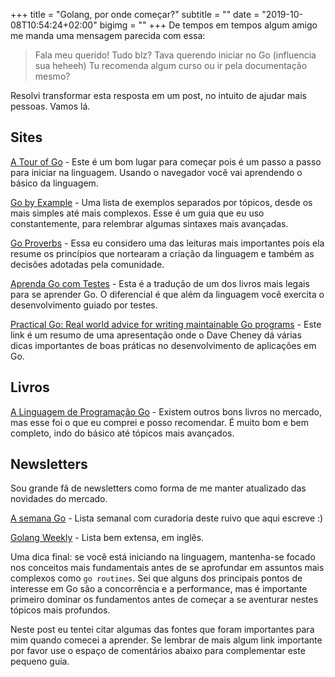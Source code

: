 +++
title = "Golang, por onde começar?"
subtitle = ""
date = "2019-10-08T10:54:24+02:00"
bigimg = ""
+++
De tempos em tempos algum amigo me manda uma mensagem parecida com essa:

> Fala meu querido!
> Tudo blz?
> Tava querendo iniciar no Go (influencia sua heheeh)
> Tu recomenda algum curso ou ir pela documentação mesmo?

Resolvi transformar esta resposta em um post, no intuito de ajudar mais pessoas. Vamos lá.

## Sites 

[A Tour of Go](https://tour.golang.org/welcome/1) - Este é um bom lugar para começar pois é um passo a passo para iniciar na linguagem. Usando o navegador você vai aprendendo o básico da linguagem.

[Go by Example](https://gobyexample.com]) - Uma lista de exemplos separados por tópicos, desde os mais simples até mais complexos. Esse é um guia que eu uso constantemente, para relembrar algumas sintaxes mais avançadas.

[Go Proverbs](https://go-proverbs.github.io) - Essa eu considero uma das leituras mais importantes pois ela resume os princípios que nortearam a criação da linguagem e também as decisões adotadas pela comunidade.

[Aprenda Go com Testes](https://larien.gitbook.io/aprenda-go-com-testes/) - Esta é a tradução de um dos livros mais legais para se aprender Go. O diferencial é que além da linguagem você exercita o desenvolvimento guiado por testes.

[Practical Go: Real world advice for writing maintainable Go programs](https://dave.cheney.net/practical-go/presentations/qcon-china.html) - Este link é um resumo de uma apresentação onde o Dave Cheney dá várias dicas importantes de boas práticas no desenvolvimento de aplicações em Go.


## Livros

[A Linguagem de Programação Go](https://www.amazon.com.br/Linguagem-Programação-Go-Alan-Donovan/dp/8575225464/ref=asc_df_8575225464/?tag=googleshopp00-20&linkCode=df0&hvadid=379792215563&hvpos=1o1&hvnetw=g&hvrand=1123707988589617331&hvpone=&hvptwo=&hvqmt=&hvdev=c&hvdvcmdl=&hvlocint=&hvlocphy=1001706&hvtargid=pla-396486666170&psc=1) - Existem outros bons livros no mercado, mas esse foi o que eu comprei e posso recomendar. É muito bom e bem completo, indo do básico até tópicos mais avançados. 

## Newsletters

Sou grande fã de newsletters como forma de me manter atualizado das novidades do mercado. 

[A semana Go](http://asemanago.com.br) - Lista semanal com curadoria deste ruivo que aqui escreve :)

[Golang Weekly](https://golangweekly.com) - Lista bem extensa, em inglês.


Uma dica final: se você está iniciando na linguagem, mantenha-se focado nos conceitos mais fundamentais antes de se aprofundar em assuntos mais complexos como ```go routines```. Sei que alguns dos principais pontos de interesse em Go são a concorrência e a performance, mas é importante primeiro dominar os fundamentos antes de começar a se aventurar nestes tópicos mais profundos.

Neste post eu tentei citar algumas das fontes que foram importantes para mim quando comecei a aprender. Se lembrar de mais algum link importante por favor use o espaço de comentários abaixo para complementar este pequeno guia. 